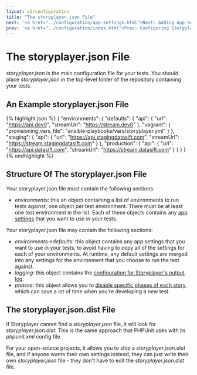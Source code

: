 ```yaml
---
layout: v2/configuration
title: "The storyplayer.json File"
next: '<a href="../configuration/app-settings.html">Next: Adding App Settings To Your Config File</a>'
prev: '<a href="../configuration/index.html">Prev: Configuring Storyplayer</a>'
---
```


# The storyplayer.json File

_storyplayer.json_ is the main configuration file for your tests.  You should place _storyplayer.json_ in the top-level folder of the repository containing your tests.

## An Example storyplayer.json File

{% highlight json %}
{
    "environments": {
        "defaults": {
            "api": {
                "url": "https://api.dev0",
                "streamUrl": "https://stream.dev0"
            },
            "vagrant": {
                "provisioning_vars_file": "ansible-playbooks/vars/storyplayer.yml"
            }
        },
        "staging": {
            "api": {
                "url": "https://api.stagingdatasift.com",
                "streamUrl": "https://stream.stagingdatasift.com"
            }
        },
        "production": {
            "api": {
                "url": "https://api.datasift.com",
                "streamUrl": "https://stream.datasift.com"
            }
        }
    }
}
{% endhighlight %}

## Structure Of The storyplayer.json File

Your storyplayer.json file must contain the following sections:

* _environments_: this an object containing a list of environments to run tests against, one object per test environment.  There must be at least one test environment in the list.  Each of these objects contains any [app settings](app-settings.html) that you want to use in your tests.

Your storyplayer.json file may contain the following sections:

* _environments->defaults_: this object contains any app settings that you want to use in your tests, to avoid having to copy all of the settings for each of your environments.  At runtime, any default settings are merged into any settings for the environment that you choose to run the test against.
* _logging_: this object contains the [configuration for Storyplayer's output log](logging.html).
* _phases_: this object allows you to [disable specific phases of each story](test-phases.html), which can save a lot of time when you're developing a new test.

## The storyplayer.json.dist File

If Storyplayer cannot find a _storyplayer.json_ file, it will look for _storyplayer.json.dist_.  This is the same approach that PHPUnit uses with its _phpunit.xml_ config file.

For your open-source projects, it allows you to ship a _storyplayer.json.dist_ file, and if anyone wants their own settings instead, they can just write their own _storyplayer.json_ file - they don't have to edit the _storyplayer.json.dist_ file.